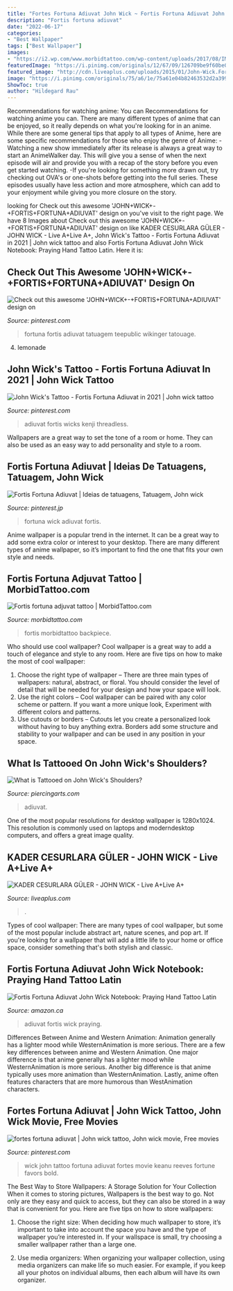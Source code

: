 ```yaml
---
title: "Fortes Fortuna Adiuvat John Wick ~ Fortis Fortuna Adiuvat John Wick Notebook: Praying Hand Tattoo Latin"
description: "Fortis fortuna adiuvat"
date: "2022-06-17"
categories:
- "Best Wallpaper"
tags: ["Best Wallpaper"]
images:
- "https://i2.wp.com/www.morbidtattoo.com/wp-content/uploads/2017/08/IMG_20170820_100628_677.jpg?ssl=1"
featuredImage: "https://i.pinimg.com/originals/12/67/09/126709be9f60be06c09040f5491b784e.jpg"
featured_image: "http://cdn.liveaplus.com/uploads/2015/01/John-Wick.Fortis-Fortuna-Adiuvat.jpeg"
image: "https://i.pinimg.com/originals/75/a6/1e/75a61e04b82463532d2a399552c411e7.jpg"
ShowToc: true
author: "Hildegard Rau"
---
```



Recommendations for watching anime: You can
Recommendations for watching anime you can. There are many different types of anime that can be enjoyed, so it really depends on what you're looking for in an anime. While there are some general tips that apply to all types of Anime, here are some specific recommendations for those who enjoy the genre of Anime: 
-Watching a new show immediately after its release is always a great way to start an AnimeWalker day. This will give you a sense of when the next episode will air and provide you with a recap of the story before you even get started watching. 
-If you're looking for something more drawn out, try checking out OVA's or one-shots before getting into the full series. These episodes usually have less action and more atmosphere, which can add to your enjoyment while giving you more closure on the story.

	

		
looking for Check out this awesome &#039;JOHN+WICK+-+FORTIS+FORTUNA+ADIUVAT&#039; design on you've visit to the right page. We have 8 Images about Check out this awesome &#039;JOHN+WICK+-+FORTIS+FORTUNA+ADIUVAT&#039; design on like KADER CESURLARA GÜLER - JOHN WICK - Live A+Live A+, John Wick&#039;s Tattoo - Fortis Fortuna Adiuvat in 2021 | John wick tattoo and also Fortis Fortuna Adiuvat John Wick Notebook: Praying Hand Tattoo Latin. Here it is:
		
    
## Check Out This Awesome &#039;JOHN+WICK+-+FORTIS+FORTUNA+ADIUVAT&#039; Design On

<img loading=lazy src="https://i.pinimg.com/736x/f7/b5/c4/f7b5c44a1100858536a70222243cd99f.jpg" onerror="this.onerror=null;this.src='https://tse1.mm.bing.net/th?id=OIP.5uosrphlJigZzqoey-w56QHaHa&amp;pid=15.1';" alt="Check out this awesome &#039;JOHN+WICK+-+FORTIS+FORTUNA+ADIUVAT&#039; design on">

_Source: pinterest.com_

>fortuna fortis adiuvat tatuagem teepublic wikinger tatouage. 

	

4. lemonade 

    
## John Wick&#039;s Tattoo - Fortis Fortuna Adiuvat In 2021 | John Wick Tattoo

<img loading=lazy src="https://i.pinimg.com/736x/12/8b/19/128b195ca1c16e761b6255471c6597c2.jpg" onerror="this.onerror=null;this.src='https://tse1.mm.bing.net/th?id=OIP.vRkfuYdd-VeZrrsiwW_hlAHaHa&amp;pid=15.1';" alt="John Wick&#039;s Tattoo - Fortis Fortuna Adiuvat in 2021 | John wick tattoo">

_Source: pinterest.com_

>adiuvat fortis wicks kenji threadless. 

	

Wallpapers are a great way to set the tone of a room or home. They can also be used as an easy way to add personality and style to a room.

    
## Fortis Fortuna Adiuvat | Ideias De Tatuagens, Tatuagem, John Wick

<img loading=lazy src="https://i.pinimg.com/originals/12/67/09/126709be9f60be06c09040f5491b784e.jpg" onerror="this.onerror=null;this.src='https://tse3.mm.bing.net/th?id=OIP.Lb0R_8Bnz8S43YRc-AfjvgHaNL&amp;pid=15.1';" alt="Fortis Fortuna Adiuvat | Ideias de tatuagens, Tatuagem, John wick">

_Source: pinterest.jp_

>fortuna wick adiuvat fortis. 

	

Anime wallpaper is a popular trend in the internet. It can be a great way to add some extra color or interest to your desktop. There are many different types of anime wallpaper, so it’s important to find the one that fits your own style and needs.

    
## Fortis Fortuna Adjuvat Tattoo | MorbidTattoo.com

<img loading=lazy src="https://i2.wp.com/www.morbidtattoo.com/wp-content/uploads/2017/08/IMG_20170820_100628_677.jpg?ssl=1" onerror="this.onerror=null;this.src='https://tse1.mm.bing.net/th?id=OIP.LTRROeLWHLQl6sDTHfTDxQHaHa&amp;pid=15.1';" alt="Fortis fortuna adjuvat tattoo | MorbidTattoo.com">

_Source: morbidtattoo.com_

>fortis morbidtattoo backpiece. 

	

Who should use cool wallpaper?
Cool wallpaper is a great way to add a touch of elegance and style to any room. Here are five tips on how to make the most of cool wallpaper: 
1) Choose the right type of wallpaper – There are three main types of wallpapers: natural, abstract, or floral. You should consider the level of detail that will be needed for your design and how your space will look. 
2) Use the right colors – Cool wallpaper can be paired with any color scheme or pattern. If you want a more unique look, Experiment with different colors and patterns. 
3) Use cutouts or borders – Cutouts let you create a personalized look without having to buy anything extra. Borders add some structure and stability to your wallpaper and can be used in any position in your space.

    
## What Is Tattooed On John Wick&#039;s Shoulders?

<img loading=lazy src="https://piercingarts.com/wp-content/uploads/2020/10/Adiuvat-1024x576.jpg" onerror="this.onerror=null;this.src='https://tse1.mm.bing.net/th?id=OIP.mwF3z2T4uLe9PfGYiiHiqQHaEK&amp;pid=15.1';" alt="What is Tattooed on John Wick&#039;s Shoulders?">

_Source: piercingarts.com_

>adiuvat. 

	

One of the most popular resolutions for desktop wallpaper is 1280x1024. This resolution is commonly used on laptops and moderndesktop computers, and offers a great image quality.

    
## KADER CESURLARA GÜLER - JOHN WICK - Live A+Live A+

<img loading=lazy src="http://cdn.liveaplus.com/uploads/2015/01/John-Wick.Fortis-Fortuna-Adiuvat.jpeg" onerror="this.onerror=null;this.src='https://tse1.mm.bing.net/th?id=OIP.zGdPRyaolCgVp-u6fw3PvwHaDP&amp;pid=15.1';" alt="KADER CESURLARA GÜLER - JOHN WICK - Live A+Live A+">

_Source: liveaplus.com_

>. 

	

Types of cool wallpaper:
There are many types of cool wallpaper, but some of the most popular include abstract art, nature scenes, and pop art. If you're looking for a wallpaper that will add a little life to your home or office space, consider something that's both stylish and classic.

    
## Fortis Fortuna Adiuvat John Wick Notebook: Praying Hand Tattoo Latin

<img loading=lazy src="https://images-na.ssl-images-amazon.com/images/I/51bEG+BHa4L._SY344_BO1,204,203,200_.jpg" onerror="this.onerror=null;this.src='https://tse1.mm.bing.net/th?id=OIP.ojCX0xjx2ySIT9EnbPg54QAAAA&amp;pid=15.1';" alt="Fortis Fortuna Adiuvat John Wick Notebook: Praying Hand Tattoo Latin">

_Source: amazon.ca_

>adiuvat fortis wick praying. 

	

Differences Between Anime and Western Animation: Animation generally has a lighter mood while WesternAnimation is more serious.
There are a few key differences between anime and Western Animation. One major difference is that anime generally has a lighter mood while WesternAnimation is more serious. Another big difference is that anime typically uses more animation than WesternAnimation. Lastly, anime often features characters that are more humorous than WestAnimation characters.

    
## Fortes Fortuna Adiuvat | John Wick Tattoo, John Wick Movie, Free Movies

<img loading=lazy src="https://i.pinimg.com/originals/75/a6/1e/75a61e04b82463532d2a399552c411e7.jpg" onerror="this.onerror=null;this.src='https://tse3.mm.bing.net/th?id=OIP.RsRB1UcF9K0j_J4jxyeItgHaE0&amp;pid=15.1';" alt="fortes fortuna adiuvat | John wick tattoo, John wick movie, Free movies">

_Source: pinterest.com_

>wick john tattoo fortuna adiuvat fortes movie keanu reeves fortune favors bold. 

	

The Best Way to Store Wallpapers: A Storage Solution for Your Collection
When it comes to storing pictures, Wallpapers is the best way to go. Not only are they easy and quick to access, but they can also be stored in a way that is convenient for you. Here are five tips on how to store wallpapers:
1) Choose the right size: When deciding how much wallpaper to store, it’s important to take into account the space you have and the type of wallpaper you’re interested in. If your wallspace is small, try choosing a smaller wallpaper rather than a large one.

2) Use media organizers: When organizing your wallpaper collection, using media organizers can make life so much easier. For example, if you keep all your photos on individual albums, then each album will have its own organizer.

